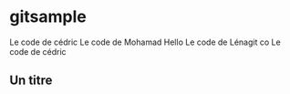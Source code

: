 # gitsample

Le code de cédric
Le code de Mohamad
Hello
Le code de Lénagit co
Le code de cédric

## Un titre
